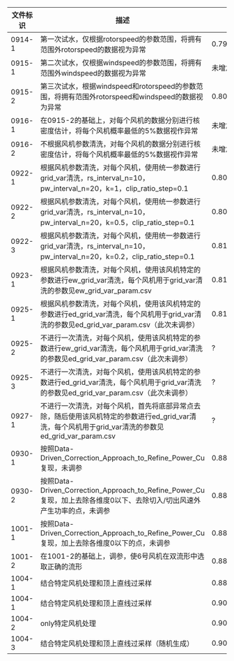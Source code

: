 |文件标识|描述|评分|
|-|-|-|
0914-1|第一次试水，仅根据rotorspeed的参数范围，将拥有范围外rotorspeed的数据视为异常|0.79530736
0915-1|第二次试水，仅根据windspeed的参数范围，将拥有范围外windspeed的数据视为异常|未增加
0915-2|第三次试水，根据windspeed和rotorspeed的参数范围，将拥有范围外rotorspeed和windspeed的数据视为异常|0.80059751
0916-1|在0915-2的基础上，对每个风机的数据分别进行核密度估计，将每个风机概率最低的5%数据视作异常|未增加
0916-2|不根据风机参数清洗，对每个风机的数据分别进行核密度估计，将每个风机概率最低的5%数据视作异常|未增加
0922-1|根据风机参数清洗，对每个风机，使用统一参数进行grid_var清洗，rs_interval_n=10，pw_interval_n=20，k=1，clip_ratio_step=0.1|0.80525639774 
0922-2|根据风机参数清洗，对每个风机，使用统一参数进行grid_var清洗，rs_interval_n=10，pw_interval_n=20，k=0.5，clip_ratio_step=0.1|0.80949535156 
0922-3|根据风机参数清洗，对每个风机，使用统一参数进行grid_var清洗，rs_interval_n=10，pw_interval_n=20，k=0.2，clip_ratio_step=0.1|0.81263058
0923-1|根据风机参数清洗，对每个风机，使用该风机特定的参数进行ew_grid_var清洗，每个风机用于grid_var清洗的参数见ew_grid_var_param.csv|0.81566951100
0925-1|根据风机参数清洗，对每个风机，使用该风机特定的参数进行ed_grid_var清洗，每个风机用于grid_var清洗的参数见ed_grid_var_param.csv（此次未调参）|0.81202082595
0925-2|不进行一次清洗，对每个风机，使用该风机特定的参数进行ew_grid_var清洗，每个风机用于grid_var清洗的参数见ed_grid_var_param.csv（此次未调参）|?
0925-3|不进行一次清洗，对每个风机，使用该风机特定的参数进行ed_grid_var清洗，每个风机用于grid_var清洗的参数见ed_grid_var_param.csv（此次未调参）|?
0927-1|不进行一次清洗，对每个风机，首先将底部异常点去除，随后使用该风机特定的参数进行ed_grid_var清洗，每个风机用于grid_var清洗的参数见ed_grid_var_param.csv|?
0930-1|按照Data-Driven_Correction_Approach_to_Refine_Power_Cu复现，未调参|0.88814290181
0930-2|按照Data-Driven_Correction_Approach_to_Refine_Power_Cu复现，加上去除各维度0以下、去除切入/切出风速外产生功率的点，未调参|0.88739047107
1001-1|按照Data-Driven_Correction_Approach_to_Refine_Power_Cu复现，加上去除各维度0以下的点，未调参|0.88814290
1001-2|在1001-2的基础上，调参，使6号风机在双流形中选取正确的流形|0.88823816
1004-1|结合特定风机处理和顶上直线过采样|0.88823816
1004-1|结合特定风机处理和顶上直线过采样|0.90664124
1004-2|only特定风机处理|0.90664124
1004-3|结合特定风机处理和顶上直线过采样（随机生成）|0.90664124
